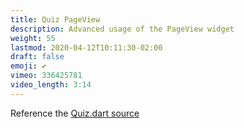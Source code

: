 ```yaml
---
title: Quiz PageView
description: Advanced usage of the PageView widget
weight: 55
lastmod: 2020-04-12T10:11:30-02:00
draft: false
emoji: ✔️
vimeo: 336425781
video_length: 3:14
---
```


Reference the [Quiz.dart source](https://github.com/fireship-io/flutter-firebase-quizapp-course/blob/master/lib/screens/quiz.dart)